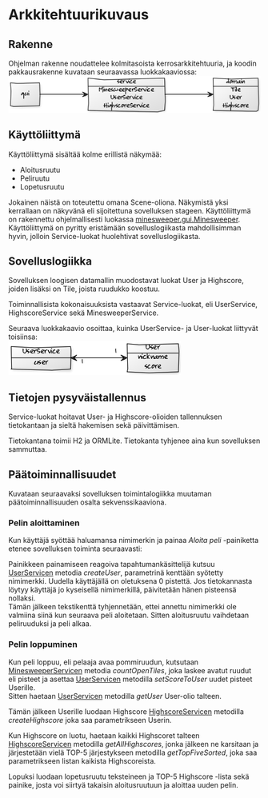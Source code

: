 # Arkkitehtuurikuvaus

## Rakenne

Ohjelman rakenne noudattelee kolmitasoista kerrosarkkitehtuuria, ja koodin pakkausrakenne kuvataan seuraavassa luokkakaaviossa:
<br />
![luokkakaavio1](https://github.com/villeverkkonen/otm-harjoitustyo/blob/master/dokumentaatio/kuvat/luokkakaavio-01.png)
## Käyttöliittymä

Käyttöliittymä sisältää kolme erillistä näkymää:
* Aloitusruutu
* Peliruutu
* Lopetusruutu

Jokainen näistä on toteutettu omana Scene-oliona. Näkymistä yksi kerrallaan on näkyvänä eli sijoitettuna sovelluksen stageen.
Käyttöliittymä on rakennettu ohjelmallisesti luokassa [minesweeper.gui.Minesweeper](https://github.com/villeverkkonen/otm-harjoitustyo/blob/master/Minesweeper/src/main/java/minesweeper/gui/Minesweeper.java).
<br />
Käyttöliittymä on pyritty eristämään sovelluslogiikasta mahdollisimman hyvin, jolloin Service-luokat huolehtivat sovelluslogiikasta.
<br />

## Sovelluslogiikka

Sovelluksen loogisen datamallin muodostavat luokat User ja Highscore, joiden lisäksi on Tile, joista ruudukko koostuu.

Toiminnallisista kokonaisuuksista vastaavat Service-luokat, eli UserService, HighscoreService sekä MinesweeperService.

Seuraava luokkakaavio osoittaa, kuinka UserService- ja User-luokat liittyvät toisiinsa:
<br />
![luokkakaavio2](https://github.com/villeverkkonen/otm-harjoitustyo/blob/master/dokumentaatio/kuvat/luokkakaavio-02.png)

## Tietojen pysyväistallennus

Service-luokat hoitavat User- ja Highscore-olioiden tallennuksen tietokantaan ja sieltä hakemisen sekä päivittämisen.

Tietokantana toimii H2 ja ORMLite. Tietokanta tyhjenee aina kun sovelluksen sammuttaa.

## Päätoiminnallisuudet

Kuvataan seuraavaksi sovelluksen toimintalogiikka muutaman päätoiminnallisuuden osalta sekvenssikaaviona.

### Pelin aloittaminen

Kun käyttäjä syöttää haluamansa nimimerkin ja painaa *Aloita peli* -painiketta etenee sovelluksen toiminta seuraavasti:

Painikkeen painamiseen reagoiva tapahtumankäsittelijä kutsuu [UserServicen](https://github.com/villeverkkonen/otm-harjoitustyo/blob/master/Minesweeper/src/main/java/minesweeper/service/UserService.java) metodia *createUser*, parametrinä kenttään syötetty nimimerkki. Uudella käyttäjällä on oletuksena 0 pistettä. Jos tietokannasta löytyy käyttäjä jo kyseisellä nimimerkillä, päivitetään hänen pisteensä nollaksi.
<br />
Tämän jälkeen tekstikenttä tyhjennetään, ettei annettu nimimerkki ole valmiina siinä kun seuraava peli aloitetaan. Sitten aloitusruutu vaihdetaan peliruuduksi ja peli alkaa.

### Pelin loppuminen

Kun peli loppuu, eli pelaaja avaa pommiruudun, kutsutaan [MinesweeperServicen](https://github.com/villeverkkonen/otm-harjoitustyo/blob/master/Minesweeper/src/main/java/minesweeper/service/MinesweeperService.java) metodia *countOpenTiles*, joka laskee avatut ruudut eli pisteet ja asettaa [UserServicen](https://github.com/villeverkkonen/otm-harjoitustyo/blob/master/Minesweeper/src/main/java/minesweeper/service/UserService.java) metodilla *setScoreToUser* uudet pisteet Userille.
<br />
Sitten haetaan [UserServicen](https://github.com/villeverkkonen/otm-harjoitustyo/blob/master/Minesweeper/src/main/java/minesweeper/service/UserService.java) metodilla *getUser* User-olio talteen.
<br />

Tämän jälkeen Userille luodaan Highscore [HighscoreServicen](https://github.com/villeverkkonen/otm-harjoitustyo/blob/master/Minesweeper/src/main/java/minesweeper/service/HighscoreService.java) metodilla *createHighscore* joka saa parametrikseen Userin.
<br />

Kun Highscore on luotu, haetaan kaikki Highscoret talteen [HighscoreServicen](https://github.com/villeverkkonen/otm-harjoitustyo/blob/master/Minesweeper/src/main/java/minesweeper/service/HighscoreService.java) metodilla *getAllHighscores*, jonka jälkeen ne karsitaan ja järjestetään vielä TOP-5 järjestykseen metodilla *getTopFiveSorted*, joka saa parametrikseen listan kaikista Highscoreista.

Lopuksi luodaan lopetusruutu teksteineen ja TOP-5 Highscore -lista sekä painike, josta voi siirtyä takaisin aloitusruutuun ja aloittaa uuden pelin.